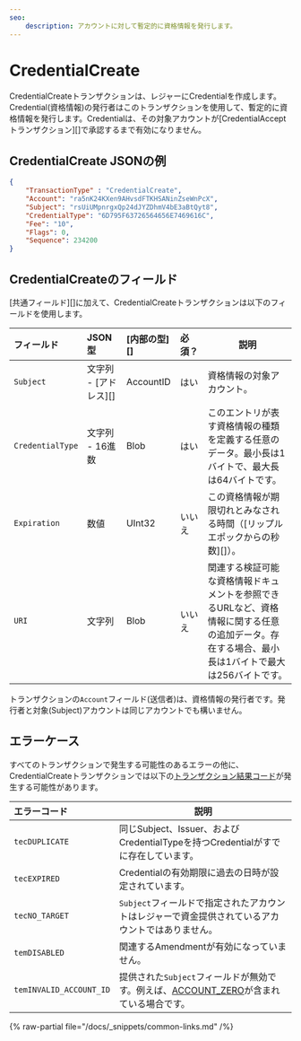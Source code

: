 ```yaml
---
seo:
    description: アカウントに対して暫定的に資格情報を発行します。
---
```


# CredentialCreate

CredentialCreateトランザクションは、レジャーにCredentialを作成します。Credential(資格情報)の発行者はこのトランザクションを使用して、暫定的に資格情報を発行します。Credentialは、その対象アカウントが[CredentialAcceptトランザクション][]で承認するまで有効になりません。

## CredentialCreate JSONの例

```json
{
    "TransactionType" : "CredentialCreate",
    "Account": "ra5nK24KXen9AHvsdFTKHSANinZseWnPcX",
    "Subject": "rsUiUMpnrgxQp24dJYZDhmV4bE3aBtQyt8",
    "CredentialType": "6D795F63726564656E7469616C",
    "Fee": "10",
    "Flags": 0,
    "Sequence": 234200
}
```


## CredentialCreateのフィールド

[共通フィールド][]に加えて、CredentialCreateトランザクションは以下のフィールドを使用します。

| フィールド       | JSON型                | [内部の型][] | 必須？ | 説明 |
| :--------------- | :-------------------- | :----------- | :----- | ---- |
| `Subject`        | 文字列 - [アドレス][] | AccountID    | はい   | 資格情報の対象アカウント。 |
| `CredentialType` | 文字列 - 16進数       | Blob         | はい   | このエントリが表す資格情報の種類を定義する任意のデータ。最小長は1バイトで、最大長は64バイトです。 |
| `Expiration`     | 数値                  | UInt32       | いいえ | この資格情報が期限切れとみなされる時間（[リップルエポックからの秒数][]）。 |
| `URI`            | 文字列                | Blob         | いいえ | 関連する検証可能な資格情報ドキュメントを参照できるURLなど、資格情報に関する任意の追加データ。存在する場合、最小長は1バイトで最大は256バイトです。 |

トランザクションの`Account`フィールド(送信者)は、資格情報の発行者です。発行者と対象(Subject)アカウントは同じアカウントでも構いません。

## エラーケース

すべてのトランザクションで発生する可能性のあるエラーの他に、CredentialCreateトランザクションでは以下の[トランザクション結果コード](../transaction-results/index.md)が発生する可能性があります。

| エラーコード            | 説明 |
| :---------------------- | ---- |
| `tecDUPLICATE`          | 同じSubject、Issuer、およびCredentialTypeを持つCredentialがすでに存在しています。 |
| `tecEXPIRED`            | Credentialの有効期限に過去の日時が設定されています。 |
| `tecNO_TARGET`          | `Subject`フィールドで指定されたアカウントはレジャーで資金提供されているアカウントではありません。 |
| `temDISABLED`           | 関連するAmendmentが有効になっていません。 |
| `temINVALID_ACCOUNT_ID` | 提供された`Subject`フィールドが無効です。例えば、[ACCOUNT_ZERO](../../../../concepts/accounts/addresses.md#特別なアドレス)が含まれている場合です。 |


{% raw-partial file="/docs/_snippets/common-links.md" /%}
